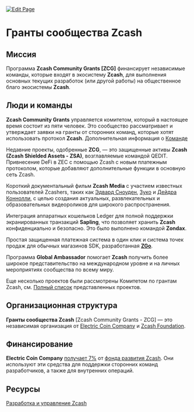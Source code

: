 <a href="https://github.com/henryquincy/zechub/edit/main/site/zechubglobal/zcashrussia/zcashcommunitygrants.md" target="_blank">
  <img src="https://img.shields.io/badge/Edit-blue" alt="Edit Page"/>
</a>

# Гранты сообщества Zcash

## Миссия

Программа **Zcash Community Grants [ZCG]** финансирует независимые команды, которые входят в экосистему **Zcash**, для выполнения основных текущих разработок (или другой работы) на общественное благо экосистемы **Zcash**.

## Люди и команды

**Zcash Community Grants** управляется комитетом, который в настоящее время состоит из пяти человек. Это сообщество рассматривает и утверждает заявки на гранты от сторонних команд, которые хотят использовать протокол **Zcash**. Дополнительная информация о [Команде](https://zcashcommunitygrants.org/committee/)

Недавние проекты, одобренные **ZCG**, — это защищенные активы **Zcash (Zcash Shielded Assets - ZSA)**, возглавляемые командой QEDIT. Привнесение DeFi в ZEC с помощью Zcash с новым платежным протоколом, которые добавляют дополнительные функции в основную сеть Zcash.

Короткий документальный фильм **Zcash Media** с участием известных пользователей Zcashers, таких как [Эдвард Сноуден](https://twitter.com/Snowden), [Зуко](https://twitter.com/zooko) и [Дейдра Коннолли](https://twitter.com/durumcrustulum), с целью создания актуальных, развлекательных и образовательных видеороликов для широкого распространения.

Интеграция аппаратных кошельков Ledger для полной поддержки экранированных транзакций **Sapling**, что позволяет хранить **Zcash** конфиденциально и безопасно. Это было выполнено командой **Zondax**.

Простая защищенная платежная система в один клик и система точек продаж для обычных магазинов SDK, разработанная [**ZGo**](https://twitter.com/ZGoCashApp).

Программа **Global Ambassador** помогает **Zcash** получить более широкое представительство на международном уровне и на личных мероприятиях сообщества по всему миру.

Еще несколько проектов были рассмотрены Комитетом по грантам Zcash, см. [Полный список](https://zcashgrants.org/gallery/25215916-53ea-4041-a3b2-6d00c487917d) представленных проектов.

## Организационная структура

**Гранты сообщества Zcash** [Zcash Community Grants - ZCG] — это независимая организация от [Electric Coin Company](https://electriccoin.co/) и [Zcash Foundation](https://zfnd.org/).

## Финансирование

**Electric Coin Company** [получает 7%](https://z.cash/zcash-development-and-governance/) от [фонда развития Zcash](https://zips.z.cash/zip-1014). Они используют эти средства для поддержки сторонних команд разработчиков, а также для внутренних операций.

## Ресурсы

[Разработка и управление Zcash](https://z.cash/zcash-development-and-governance/)
